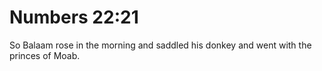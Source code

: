 # Numbers 22:21

So Balaam rose in the morning and saddled his donkey and went with the princes of Moab.
